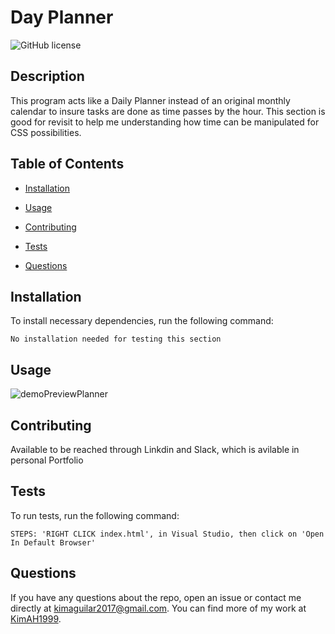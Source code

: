 # Day Planner
![GitHub license](https://img.shields.io/badge/license-MIT-blue.svg)

## Description

This program acts like a Daily Planner instead of an original monthly calendar to insure tasks are done as time passes by the hour.
This section is good for revisit to  help me understanding how time can be manipulated for CSS possibilities.

## Table of Contents 

* [Installation](#installation)

* [Usage](#usage)

* [Contributing](#contributing)

* [Tests](#tests)

* [Questions](#questions)

## Installation

To install necessary dependencies, run the following command:

```
No installation needed for testing this section
```

## Usage

![demoPreviewPlanner](https://user-images.githubusercontent.com/87666809/218193563-d91a32be-20ad-4cec-b201-e92d319ab2ed.png)

  
## Contributing

Available to be reached through Linkdin and Slack, which is avilable in personal Portfolio

## Tests

To run tests, run the following command:

```
STEPS: 'RIGHT CLICK index.html', in Visual Studio, then click on 'Open In Default Browser'
```

## Questions

If you have any questions about the repo, open an issue or contact me directly at kimaguilar2017@gmail.com. You can find more of my work at [KimAH1999](https://github.com/KimAH1999/).

